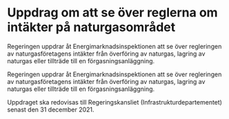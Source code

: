 # Uppdrag om att se över reglerna om intäkter på naturgasområdet

Regeringen uppdrar åt Energimarknadsinspektionen att se över regleringen av naturgasföretagens intäkter från överföring av naturgas, lagring av naturgas eller tillträde till en förgasningsanläggning.

Regeringen uppdrar åt Energimarknadsinspektionen att se över regleringen av naturgasföretagens intäkter från överföring av naturgas, lagring av naturgas eller tillträde till en förgasningsanläggning.

Uppdraget ska redovisas till Regeringskansliet (Infrastrukturdepartementet) senast den 31 december 2021.
